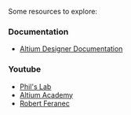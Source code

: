 <style>
  .md-grid {
    max-width: 1440px;
  }
</style>

Some resources to explore:

### Documentation

* [Altium Designer Documentation](https://www.altium.com/documentation/altium-designer?srsltid=AfmBOooGKUKkspvB3ug6ash8XV5dDnA23A3xUL8IlGNZTM4wdnsDAIYR)

### Youtube

* [Phil's Lab](https://www.youtube.com/@PhilsLab)
* [Altium Academy](https://www.youtube.com/@AltiumAcademy)
* [Robert Feranec](https://www.youtube.com/@RobertFeranec)